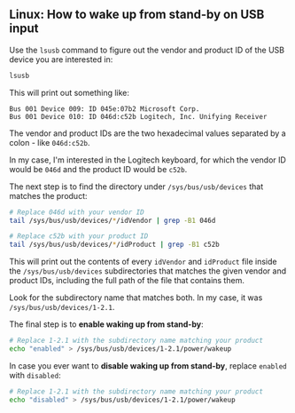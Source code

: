 ## Linux: How to wake up from stand-by on USB input

Use the `lsusb` command to figure out the vendor and product ID of the USB device you are interested in:

```sh
lsusb
```

This will print out something like:

```
Bus 001 Device 009: ID 045e:07b2 Microsoft Corp.
Bus 001 Device 010: ID 046d:c52b Logitech, Inc. Unifying Receiver
```

The vendor and product IDs are the two hexadecimal values separated by a colon - like `046d:c52b`.

In my case, I'm interested in the Logitech keyboard, for which the vendor ID would be `046d` and the product ID would be `c52b`.

The next step is to find the directory under `/sys/bus/usb/devices` that matches the product:

```sh
# Replace 046d with your vendor ID
tail /sys/bus/usb/devices/*/idVendor | grep -B1 046d

# Replace c52b with your product ID
tail /sys/bus/usb/devices/*/idProduct | grep -B1 c52b
```

This will print out the contents of every `idVendor` and `idProduct` file inside the `/sys/bus/usb/devices` subdirectories that matches the given vendor and product IDs, including the full path of the file that contains them.

Look for the subdirectory name that matches both. In my case, it was `/sys/bus/usb/devices/1-2.1`.

The final step is to **enable waking up from stand-by**:

```sh
# Replace 1-2.1 with the subdirectory name matching your product
echo "enabled" > /sys/bus/usb/devices/1-2.1/power/wakeup
```

In case you ever want to **disable waking up from stand-by**, replace `enabled` with `disabled`:

```sh
# Replace 1-2.1 with the subdirectory name matching your product
echo "disabled" > /sys/bus/usb/devices/1-2.1/power/wakeup
```
